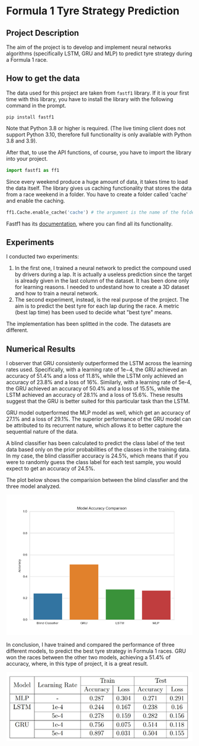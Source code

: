 # Formula 1 Tyre Strategy Prediction
 
## Project Description
The aim of the project is to develop and implement neural networks algorithms (specifically LSTM, GRU and MLP) to predict tyre strategy during a Formula 1 race.

## How to get the data
The data used for this project are taken from `fastf1` library. If it is your first time with this library, you have to install the library with the following command in the prompt. 
```shell
pip install fastf1
```
Note that Python 3.8 or higher is required. (The live timing client does not support Python 3.10, therefore full functionality is only available with Python 3.8 and 3.9).

After that, to use the API functions, of course, you have to import the library into your project.
```python
import fastf1 as ff1
```

Since every weekend produce a huge amount of data, it takes time to load the data itself. The library gives us caching functionality that stores the data from a race weekend in a folder.
You have to create a folder called 'cache' and enable the caching. 
```python
ff1.Cache.enable_cache('cache') # the argument is the name of the folder. Be careful at your folder path. 
```

Fastf1 has its [documentation](https://theoehrly.github.io/Fast-F1/), where you can find all its functionality. 
## Experiments
I conducted two experiments:

1. In the first one, I trained a neural network to predict the compound used by drivers during a lap. It is actually a useless prediction since the target is already given in the last column of the dataset. It has been done only for learning reasons. I needed to undestand how to create a 3D dataset and how to train a neural network.
2. The second experiment, instead, is the real purpose of the project. The aim is to predict the best tyre for each lap during the race. A metric (best lap time) has been used to decide what "best tyre" means. 

The implementation has been splitted in the code. The datasets are different.

## Numerical Results
I observer that GRU consistenly outperformed the LSTM across the learning rates used. Specifically, with a learning rate of 1e−4, the GRU achieved an accuracy of 51.4% and a loss of 11.8%, while the LSTM only achieved an accuracy of 23.8% and a loss of 16%. 
Similarly, with a learning rate of 5e-4, the GRU achieved an accuracy of 50.4% and a loss of 15.5%, while the LSTM achieved an accuracy of 28.1% and a loss of 15.6%. These results suggest that the GRU is better suited for this particular task than the LSTM.

GRU model outperformed the MLP model as well, which get an accuracy of 27.1% and a loss of 29.1%. The superior performance of the GRU model can be attributed to its recurrent nature, which allows it to better capture the sequential nature of the data. 

A blind classifier has been calculated to predict the class label of the test data based only on the prior probabilities of the classes in the training data. In my case, the blind classifier accuracy is 24.5%, which means that if you were to randomly guess the class label for each test sample, you would expect to get an accuracy of 24.5%. 

The plot below shows the comparision between the blind classfier and the three model analyzed.

![alt text](https://github.com/MaxRondelli/Formula-1-Tyre-Strategy-Prediction/blob/main/Plots/Blind%20Classifier%20comparation.png?raw=true)

In conclusion, I have trained and compared the performance of three different models, to predict the best tyre strategy in Formula 1 races. GRU won the races between the other two models, achieving a 51.4% of accuracy, where, in this type of project, it is a great result. 

![alt text](https://github.com/MaxRondelli/Formula-1-Tyre-Strategy-Prediction/blob/main/Plots/Accuracies_losses_models_table.jpg?raw=true)
